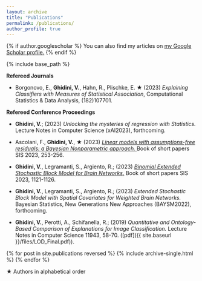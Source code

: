 ```yaml
---
layout: archive
title: "Publications"
permalink: /publications/
author_profile: true
---
```



{% if author.googlescholar %}
  You can also find my articles on <u><a href="{{author.googlescholar}}">my Google Scholar profile</a>.</u>
{% endif %}

{% include base_path %}




**Refereed Journals**

* Borgonovo, E., **Ghidini, V.**, Hahn, R., Plischke, E. &#9733; (2023) 
*Explaining Classifiers with Measures of Statistical Association*,  Computational Statistics & Data Analysis, (182)107701.


**Refereed Conference Proceedings**
*  **Ghidini, V.**; (2023)
 *Unlocking the mysteries of regression with Statistics.*  Lecture Notes in Computer Science (xAI2023), forthcoming.

*  Ascolani, F., **Ghidini, V.**, &#9733; (2023)
 <a href="[https://www.semrush.com/](https://it.pearson.com/content/dam/region-core/italy/pearson-italy/pdf/Docenti/Universit%C3%A0/bozza-book-compresso.pdf)">*Linear models with assumptions-free residuals: a Bayesian Nonparametric approach.* </a> Book of short papers SIS 2023, 253-256.

*  **Ghidini, V.**, Legramanti, S., Argiento, R.; (2023)
   <a href="[https://www.semrush.com/](https://it.pearson.com/content/dam/region-core/italy/pearson-italy/pdf/Docenti/Universit%C3%A0/bozza-book-compresso.pdf)">*Binomial Extended Stochastic Block Model for Brain Networks*.</a> Book of short papers SIS 2023, 1121-1126.

* **Ghidini, V.**, Legramanti, S., Argiento, R.; (2023)
  *Extended Stochastic Block Model with Spatial Covariates for Weighted Brain Networks.* Bayesian Statistics, New Generations New Approaches (BAYSM2022), forthcoming.

* **Ghidini, V.**, Perotti, A., Schifanella, R.; (2019)
*Quantitative and Ontology-Based Comparison of Explanations for Image Classification.*
Lecture Notes in Computer Science 11943, 58-70. ([pdf]({{ site.baseurl }}/files/LOD_Final.pdf)).


{% for post in site.publications reversed %}
  {% include archive-single.html %}
{% endfor %}



&#9733; Authors in alphabetical order


